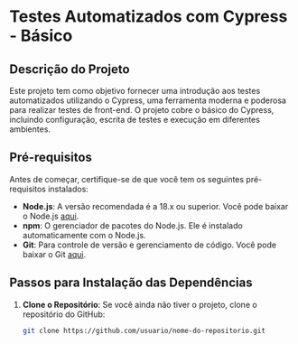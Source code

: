 # Testes Automatizados com Cypress - Básico

## Descrição do Projeto

Este projeto tem como objetivo fornecer uma introdução aos testes automatizados utilizando o Cypress, uma ferramenta moderna e poderosa para realizar testes de front-end. O projeto cobre o básico do Cypress, incluindo configuração, escrita de testes e execução em diferentes ambientes.

## Pré-requisitos

Antes de começar, certifique-se de que você tem os seguintes pré-requisitos instalados:

- **Node.js**: A versão recomendada é a 18.x ou superior. Você pode baixar o Node.js [aqui](https://nodejs.org/).
- **npm**: O gerenciador de pacotes do Node.js. Ele é instalado automaticamente com o Node.js.
- **Git**: Para controle de versão e gerenciamento de código. Você pode baixar o Git [aqui](https://git-scm.com/).

## Passos para Instalação das Dependências

1. **Clone o Repositório**: Se você ainda não tiver o projeto, clone o repositório do GitHub:

   ```sh
   git clone https://github.com/usuario/nome-do-repositorio.git
